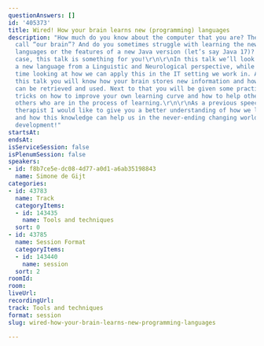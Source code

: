 ```yaml
---
questionAnswers: []
id: '405373'
title: Wired! How your brain learns new (programming) languages
description: "How much do you know about the computer that you are? The computer we
  call “our brain”? And do you sometimes struggle with learning the new programming
  languages or the features of a new Java version (let’s say Java 17)? Yes?! In that
  case, this talk is something for you!\r\n\r\nIn this talk we’ll look at learning
  a new language from a Linguistic and Neurological perspective, while at the same
  time looking at how we can apply this in the IT setting we work in. At the end of
  this talk you will know how your brain stores new information and how that information
  can be retrieved and used. Next to that you will be given some practical tips and
  tricks on how to improve your own learning curve and how to help others support
  others who are in the process of learning.\r\n\r\nAs a previous speech-and-language
  therapist I would like to give you a better understanding of how we learn languages
  and how this knowledge can help us in the never-ending changing world of software
  development!"
startsAt: 
endsAt: 
isServiceSession: false
isPlenumSession: false
speakers:
- id: f8b7ce5e-dc08-4d77-a0d1-a6ab35198843
  name: Simone de Gijt
categories:
- id: 43783
  name: Track
  categoryItems:
  - id: 143435
    name: Tools and techniques
  sort: 0
- id: 43785
  name: Session Format
  categoryItems:
  - id: 143440
    name: session
  sort: 2
roomId: 
room: 
liveUrl: 
recordingUrl: 
track: Tools and techniques
format: session
slug: wired-how-your-brain-learns-new-programming-languages

---
```

